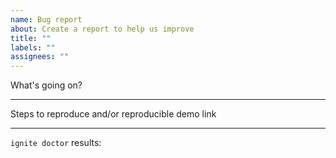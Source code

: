 ```yaml
---
name: Bug report
about: Create a report to help us improve
title: ""
labels: ""
assignees: ""
---
```


<!--
### Hey there! Ignite Bowser seems to be having a problem, eh?

Welllllll, it just might be. First, search the issues to make sure it's not already
here, and if not head over to http://community.infinite.red to
get some help. If you've identified that it's really an Ignite Bowser issue, then:

- Explain what's going on and preferably how to replicate the issue (bonus points for a repro app)
- Run `ignite doctor` and paste the result below, including the lines with 3 backticks
- Delete these instructions! We don't want to look at them. ;)

-->

What's going on?

---

Steps to reproduce and/or reproducible demo link

---

`ignite doctor` results:
